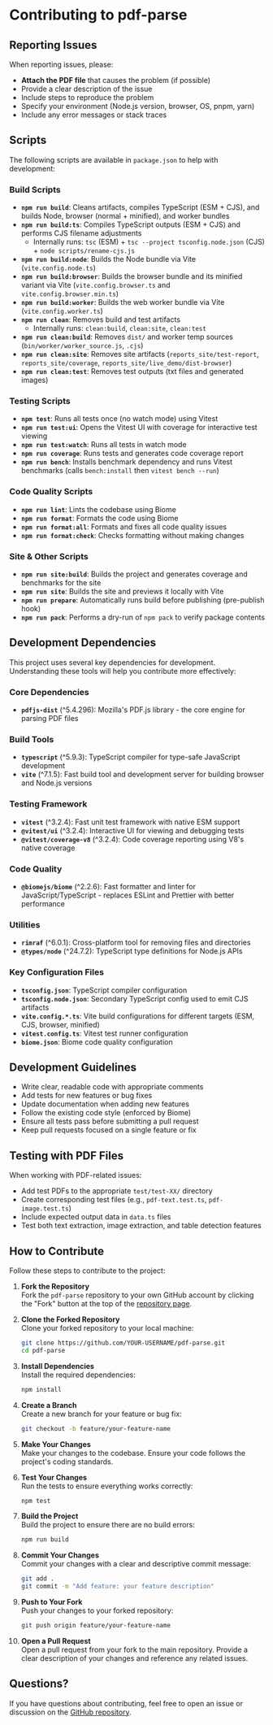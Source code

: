 # Contributing to pdf-parse

## Reporting Issues

When reporting issues, please:
- **Attach the PDF file** that causes the problem (if possible)
- Provide a clear description of the issue
- Include steps to reproduce the problem
- Specify your environment (Node.js version, browser, OS, pnpm, yarn)
- Include any error messages or stack traces

## Scripts

The following scripts are available in `package.json` to help with development:

### Build Scripts
- **`npm run build`**: Cleans artifacts, compiles TypeScript (ESM + CJS), and builds Node, browser (normal + minified), and worker bundles
- **`npm run build:ts`**: Compiles TypeScript outputs (ESM + CJS) and performs CJS filename adjustments
   - Internally runs: `tsc` (ESM) + `tsc --project tsconfig.node.json` (CJS) + `node scripts/rename-cjs.js`
- **`npm run build:node`**: Builds the Node bundle via Vite (`vite.config.node.ts`)
- **`npm run build:browser`**: Builds the browser bundle and its minified variant via Vite (`vite.config.browser.ts` and `vite.config.browser.min.ts`)
- **`npm run build:worker`**: Builds the web worker bundle via Vite (`vite.config.worker.ts`)
- **`npm run clean`**: Removes build and test artifacts
   - Internally runs: `clean:build`, `clean:site`, `clean:test`
- **`npm run clean:build`**: Removes `dist/` and worker temp sources (`bin/worker/worker_source.js`, `.cjs`)
- **`npm run clean:site`**: Removes site artifacts (`reports_site/test-report`, `reports_site/coverage`, `reports_site/live_demo/dist-browser`)
- **`npm run clean:test`**: Removes test outputs (txt files and generated images)

### Testing Scripts
- **`npm test`**: Runs all tests once (no watch mode) using Vitest
- **`npm run test:ui`**: Opens the Vitest UI with coverage for interactive test viewing
- **`npm run test:watch`**: Runs all tests in watch mode
- **`npm run coverage`**: Runs tests and generates code coverage report
- **`npm run bench`**: Installs benchmark dependency and runs Vitest benchmarks (calls `bench:install` then `vitest bench --run`)

### Code Quality Scripts
- **`npm run lint`**: Lints the codebase using Biome
- **`npm run format`**: Formats the code using Biome
- **`npm run format:all`**: Formats and fixes all code quality issues
- **`npm run format:check`**: Checks formatting without making changes

### Site & Other Scripts
- **`npm run site:build`**: Builds the project and generates coverage and benchmarks for the site
- **`npm run site`**: Builds the site and previews it locally with Vite
- **`npm run prepare`**: Automatically runs build before publishing (pre-publish hook)
- **`npm run pack`**: Performs a dry-run of `npm pack` to verify package contents

## Development Dependencies

This project uses several key dependencies for development. Understanding these tools will help you contribute more effectively:

### Core Dependencies
- **`pdfjs-dist`** (^5.4.296): Mozilla's PDF.js library - the core engine for parsing PDF files

### Build Tools
- **`typescript`** (^5.9.3): TypeScript compiler for type-safe JavaScript development
- **`vite`** (^7.1.5): Fast build tool and development server for building browser and Node.js versions

### Testing Framework
- **`vitest`** (^3.2.4): Fast unit test framework with native ESM support
- **`@vitest/ui`** (^3.2.4): Interactive UI for viewing and debugging tests
- **`@vitest/coverage-v8`** (^3.2.4): Code coverage reporting using V8's native coverage

### Code Quality
- **`@biomejs/biome`** (^2.2.6): Fast formatter and linter for JavaScript/TypeScript - replaces ESLint and Prettier with better performance

### Utilities
- **`rimraf`** (^6.0.1): Cross-platform tool for removing files and directories
- **`@types/node`** (^24.7.2): TypeScript type definitions for Node.js APIs

### Key Configuration Files
- **`tsconfig.json`**: TypeScript compiler configuration
- **`tsconfig.node.json`**: Secondary TypeScript config used to emit CJS artifacts
- **`vite.config.*.ts`**: Vite build configurations for different targets (ESM, CJS, browser, minified)
- **`vitest.config.ts`**: Vitest test runner configuration
- **`biome.json`**: Biome code quality configuration

## Development Guidelines

- Write clear, readable code with appropriate comments
- Add tests for new features or bug fixes
- Update documentation when adding new features
- Follow the existing code style (enforced by Biome)
- Ensure all tests pass before submitting a pull request
- Keep pull requests focused on a single feature or fix

## Testing with PDF Files

When working with PDF-related issues:
- Add test PDFs to the appropriate `test/test-XX/` directory
- Create corresponding test files (e.g., `pdf-text.test.ts`, `pdf-image.test.ts`)
- Include expected output data in `data.ts` files
- Test both text extraction, image extraction, and table detection features

## How to Contribute

Follow these steps to contribute to the project:

1. **Fork the Repository**  
   Fork the `pdf-parse` repository to your own GitHub account by clicking the "Fork" button at the top of the [repository page](https://github.com/mehmet-kozan/pdf-parse).

2. **Clone the Forked Repository**  
   Clone your forked repository to your local machine:
   ```bash
   git clone https://github.com/YOUR-USERNAME/pdf-parse.git
   cd pdf-parse
   ```

3. **Install Dependencies**  
   Install the required dependencies:
   ```bash
   npm install
   ```

4. **Create a Branch**  
   Create a new branch for your feature or bug fix:
   ```bash
   git checkout -b feature/your-feature-name
   ```

5. **Make Your Changes**  
   Make your changes to the codebase. Ensure your code follows the project's coding standards.

6. **Test Your Changes**  
   Run the tests to ensure everything works correctly:
   ```bash
   npm test
   ```

7. **Build the Project**  
   Build the project to ensure there are no build errors:
   ```bash
   npm run build
   ```

8. **Commit Your Changes**  
   Commit your changes with a clear and descriptive commit message:
   ```bash
   git add .
   git commit -m "Add feature: your feature description"
   ```

9. **Push to Your Fork**  
   Push your changes to your forked repository:
   ```bash
   git push origin feature/your-feature-name
   ```

10. **Open a Pull Request**  
    Open a pull request from your fork to the main repository. Provide a clear description of your changes and reference any related issues.

## Questions?

If you have questions about contributing, feel free to open an issue or discussion on the [GitHub repository](https://github.com/mehmet-kozan/pdf-parse).